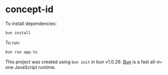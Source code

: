 # concept-id

To install dependencies:

```bash
bun install
```

To run:

```bash
bun run app.ts
```

This project was created using `bun init` in bun v1.0.29. [Bun](https://bun.sh) is a fast all-in-one JavaScript runtime.
